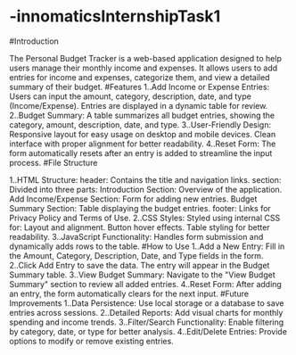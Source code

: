 # -innomaticsInternshipTask1
#Introduction

The Personal Budget Tracker is a web-based application designed to help users manage their monthly income and expenses. It allows users to add entries for income and expenses, categorize them, and view a detailed summary of their budget.
#Features
1..Add Income or Expense Entries:
Users can input the amount, category, description, date, and type (Income/Expense).
Entries are displayed in a dynamic table for review.
2..Budget Summary:
A table summarizes all budget entries, showing the category, amount, description, date, and type.
3..User-Friendly Design:
Responsive layout for easy usage on desktop and mobile devices.
Clean interface with proper alignment for better readability.
4..Reset Form:
The form automatically resets after an entry is added to streamline the input process.
#File Structure

1..HTML Structure:
header: Contains the title and navigation links.
section: Divided into three parts:
Introduction Section: Overview of the application.
Add Income/Expense Section: Form for adding new entries.
Budget Summary Section: Table displaying the budget entries.
footer: Links for Privacy Policy and Terms of Use.
2..CSS Styles:
Styled using internal CSS for:
Layout and alignment.
Button hover effects.
Table styling for better readability.
3..JavaScript Functionality:
Handles form submission and dynamically adds rows to the table.
#How to Use
1..Add a New Entry:
Fill in the Amount, Category, Description, Date, and Type fields in the form.
2..Click Add Entry to save the data.
The entry will appear in the Budget Summary table.
3..View Budget Summary:
Navigate to the "View Budget Summary" section to review all added entries.
4..Reset Form:
After adding an entry, the form automatically clears for the next input.
#Future Improvements
1..Data Persistence:
Use local storage or a database to save entries across sessions.
2..Detailed Reports:
Add visual charts for monthly spending and income trends.
3..Filter/Search Functionality:
Enable filtering by category, date, or type for better analysis.
4..Edit/Delete Entries:
Provide options to modify or remove existing entries.
